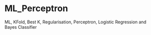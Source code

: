 # ML_Perceptron
ML, KFold, Best K, Regularisation, Perceptron, Logistic Regression and Bayes Classifier
